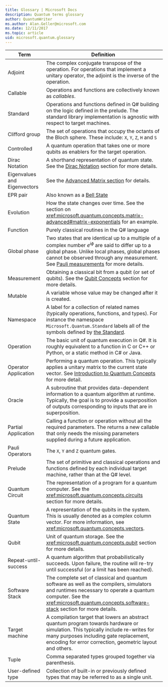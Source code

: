 ```yaml
---
title: Glossary | Microsoft Docs 
description: Quantum terms glossary
author: QuantumWriter
ms.author: Alan.Geller@microsoft.com 
ms.date: 12/11/2017
ms.topic: article
uid: microsoft.quantum.glossary
---
```


|Term|Definition|
|-------------|----------|
|Adjoint|The complex conjugate transpose of the operation. For operations that implement a unitary operator, the adjoint is the inverse of the operation.|
|Callable|Operations and functions are collectively known as *callables*.|
|Standard|Operations and functions defined in Q# building on the logic defined in the prelude. The standard library implementation is agnostic with respect to target machines.|
|Clifford group|The set of operations that occupy the octants of the Bloch sphere. These include: `X`, `Y`, `Z`, `H` and `S`|
|Controlled|A quantum operation that takes one or more qubits as enablers for the target operation.|
|Dirac Notation|A shorthand representation of quantum state. See the [Dirac Notation](xref:microsoft.quantum.concepts.dirac) section for more details.|
|Eigenvalues and Eigenvectors|See the [Advanced Matrix section](xref:microsoft.quantum.concepts.matrix-advanced) for details.|
|EPR pair|Also known as a [Bell State](https://en.wikipedia.org/wiki/Bell_state)|
|Evolution|How the state changes over time. See the section on <xref:microsoft.quantum.concepts.matrix-advanced#matrix-exponentials> for an example. |
|Function|Purely classical routines in the Q# language|
| <a id="global-phase"></a>Global phase | Two states that are identical up to a multiple of a complex number $e^{i\phi}$ are said to differ up to a global phase. Unlike local phases, global phases cannot be observed through any measurement. See [Pauli measurements](xref:microsoft.quantum.concepts.pauli) for more details. |
|Measurement|Obtaining a classical bit from a qubit (or set of qubits). See the [Qubit Concepts](xref:microsoft.quantum.concepts.qubit) section for more details.|
|Mutable|A variable whose value may be changed after it is created.|
|Namespace|A label for a collection of related names (typically operations, functions, and types). For instance the namespace `Microsoft.Quantum.Standard` labels all of the symbols defined by [the Standard](xref:microsoft.quantum.canon).|
|Operation|The basic unit of quantum execution in Q#. It is roughly equivalent to a function in C or C++ or Python, or a static method in C# or Java.|
|Operator Application|Performing a quantum operation. This typically applies a unitary matrix to the current state vector. See [Introduction to Quantum Concepts](xref:microsoft.quantum.concepts.intro) for more detail.|
|Oracle|A subroutine that provides data-dependent information to a quantum algorithm at runtime. Typically, the goal is to provide a superposition of outputs corresponding to inputs that are in superposition.   |
|Partial Application|Calling a function or operation without all the required parameters. The returns a new callable that only needs the missing parameters supplied during a future application.|
|Pauli Operators|The `X`, `Y` and `Z` quantum gates.|
|Prelude|The set of primitive and classical operations and functions defined by each individual target machine, rather than at the Q# level.|
|Quantum Circuit|The representation of a program for a quantum computer. See the <xref:microsoft.quantum.concepts.circuits> section for more details.|
|Quantum State|A representation of the qubits in the system. This is usually denoted as a complex column vector. For more information, see <xref:microsoft.quantum.concepts.vectors>. |
|Qubit|Unit of quantum storage. See the <xref:microsoft.quantum.concepts.qubit> section for more details.|
|Repeat-until-success|A quantum algorithm that probabilistically succeeds. Upon failure, the routine will re-try until successful (or a limit has been reached). |
|Software Stack|The complete set of classical and quantum software as well as the compilers, simulators and runtimes necessary to operate a quantum computer. See the <xref:microsoft.quantum.concepts.software-stack> section for more details. |
|Target machine|A compilation target that lowers an abstract quantum program towards hardware or simulation. This typically include re-writes for many purposes including gate replacement, encoding for error correction, geometric layout and others.|
|Tuple|Comma separated types grouped together via parenthesis. |
|User-defined type|Collection of built-in or previously defined types that may be referred to as a single unit.|


